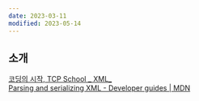 ```yaml
---
date: 2023-03-11
modified: 2023-05-14
---
```


## 소개

[코딩의 시작, TCP School _ XML_](http://www.tcpschool.com/xml/xml_dom_xmlParser)  
[Parsing and serializing XML - Developer guides | MDN](https://developer.mozilla.org/en-US/docs/Web/Guide/Parsing_and_serializing_XML)
